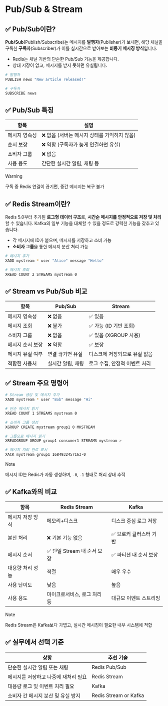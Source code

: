 # Pub/Sub & Stream

## ✅ Pub/Sub이란?

**Pub/Sub**(Publish/Subscribe)는 메시지를 **발행자**(Publisher)가 보내면, 해당 채널을 구독한 **구독자**(Subscriber)가 이를 실시간으로 받아보는 **비동기 메시징 방식**입니다.

- Redis는 채널 기반의 단순한 Pub/Sub 기능을 제공합니다.
- 상태 저장이 없고, 메시지를 받지 못하면 유실됩니다.

```bash
# 발행자
PUBLISH news "New article released!"

# 구독자
SUBSCRIBE news
```

## ✅ Pub/Sub 특징

| 항목          | 설명                                         |
| ------------- | -------------------------------------------- |
| 메시지 영속성 | ❌ 없음 (서버는 메시지 상태를 기억하지 않음) |
| 순서 보장     | ❌ 약함 (구독자가 늦게 연결하면 유실)        |
| 소비자 그룹   | ❌ 없음                                      |
| 사용 용도     | 간단한 실시간 알림, 채팅 등                  |

> [!WARNING]
> 구독 중 Redis 연결이 끊기면, 중간 메시지는 복구 불가

## ✅ Redis Stream이란?

Redis 5.0부터 추가된 **로그형 데이터 구조**로, **시간순 메시지를 안정적으로 저장 및 처리**할 수 있습니다.
Kafka의 일부 기능을 대체할 수 있을 정도로 강력한 기능을 갖추고 있습니다.

- 각 메시지에 ID가 붙으며, 메시지를 저장하고 소비 가능
- **소비자 그룹**을 통한 메시지 분산 처리 가능

```bash
# 메시지 추가
XADD mystream * user "Alice" message "Hello"

# 메시지 조회
XREAD COUNT 2 STREAMS mystream 0
```

## ✅ Stream vs Pub/Sub 비교

| 항목             | Pub/Sub           | Stream                        |
| ---------------- | ----------------- | ----------------------------- |
| 메시지 영속성    | ❌ 없음           | ✅ 있음                       |
| 메시지 조회      | ❌ 불가           | ✅ 가능 (ID 기반 조회)        |
| 소비자 그룹      | ❌ 없음           | ✅ 있음 (XGROUP 사용)         |
| 메시지 순서 보장 | ❌ 약함           | ✅ 보장                       |
| 메시지 유실 여부 | 연결 끊기면 유실  | 디스크에 저장되므로 유실 없음 |
| 적합한 사용처    | 실시간 알림, 채팅 | 로그 수집, 안정적 이벤트 처리 |

## ✅ Stream 주요 명령어

```bash
# Stream 생성 및 메시지 추가
XADD mystream * user "Bob" message "Hi"

# 단순 메시지 읽기
XREAD COUNT 1 STREAMS mystream 0

# 소비자 그룹 생성
XGROUP CREATE mystream group1 0 MKSTREAM

# 그룹으로 메시지 읽기
XREADGROUP GROUP group1 consumer1 STREAMS mystream >

# 메시지 처리 완료 표시
XACK mystream group1 1684932457163-0
```

> [!NOTE]
> 메시지 ID는 Redis가 자동 생성하며, `-0`, `-1` 형태로 처리 상태 추적

## ✅ Kafka와의 비교

| 항목             | Redis Stream                 | Kafka                   |
| ---------------- | ---------------------------- | ----------------------- |
| 메시지 저장 방식 | 메모리+디스크                | 디스크 중심 로그 저장   |
| 분산 처리        | ❌ 기본 기능 없음            | ✅ 브로커 클러스터 기반 |
| 메시지 순서      | ✅ 단일 Stream 내 순서 보장  | ✅ 파티션 내 순서 보장  |
| 대용량 처리 성능 | 적절                         | 매우 우수               |
| 사용 난이도      | 낮음                         | 높음                    |
| 사용 용도        | 마이크로서비스, 로그 처리 등 | 대규모 이벤트 스트리밍  |

> [!NOTE]
> Redis Stream은 Kafka보다 가볍고, 실시간 메시징이 필요한 내부 시스템에 적합

## ✅ 실무에서 선택 기준

| 상황                                 | 추천 기술             |
| ------------------------------------ | --------------------- |
| 단순한 실시간 알림 또는 채팅         | Redis Pub/Sub         |
| 메시지를 저장하고 나중에 재처리 필요 | Redis Stream          |
| 대용량 로그 및 이벤트 처리 필요      | Kafka                 |
| 소비자 간 메시지 분산 및 유실 방지   | Redis Stream or Kafka |
